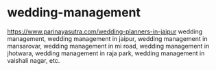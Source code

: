 # wedding-management
https://www.parinayasutra.com/wedding-planners-in-jaipur wedding management, wedding management in jaipur, wedding management in mansarovar, wedding management in mi road, wedding management in jhotwara, wedding management in raja park, wedding management in vaishali nagar, etc.
